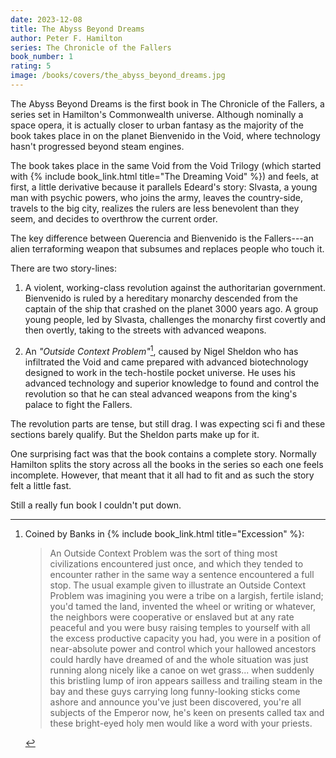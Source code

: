 ```yaml
---
date: 2023-12-08
title: The Abyss Beyond Dreams
author: Peter F. Hamilton
series: The Chronicle of the Fallers
book_number: 1
rating: 5
image: /books/covers/the_abyss_beyond_dreams.jpg
---
```


<span class="book-title">The Abyss Beyond Dreams</span> is the first book in
The Chronicle of the Fallers, a series set in Hamilton's Commonwealth
universe. Although nominally a space opera, it is actually closer to urban
fantasy as the majority of the book takes place in on the planet Bienvenido in
the Void, where technology hasn't progressed beyond steam engines.

The book takes place in the same Void from the Void Trilogy (which started
with {% include book_link.html title="The Dreaming Void" %}) and feels, at
first, a little derivative because it parallels Edeard's story: Slvasta, a
young man with psychic powers, who joins the army, leaves the country-side,
travels to the big city, realizes the rulers are less benevolent than they
seem, and decides to overthrow the current order.

The key difference between Querencia and Bienvenido is the Fallers---an alien
terraforming weapon that subsumes and replaces people who touch it.

There are two story-lines:

1. A violent, working-class revolution against the authoritarian government.
   Bienvenido is ruled by a hereditary monarchy descended from the
   captain of the ship that crashed on the planet 3000 years ago. A group
   young people, led by Slvasta, challenges the monarchy first covertly and
   then overtly, taking to the streets with advanced weapons.

2. An _"Outside Context Problem"_[^excession], caused by Nigel Sheldon who has
   infiltrated the Void and came prepared with advanced biotechnology designed
   to work in the tech-hostile pocket universe. He uses his advanced
   technology and superior knowledge to found and control the revolution so
   that he can steal advanced weapons from the king's palace to fight the
   Fallers.

The revolution parts are tense, but still drag. I was expecting sci fi and
these sections barely qualify. But the Sheldon parts make up for it.

One surprising fact was that the book contains a complete story. Normally
Hamilton splits the story across all the books in the series so each one feels
incomplete. However, that meant that it all had to fit and as such the story
felt a little fast.

Still a really fun book I couldn't put down.

[^excession]:
    Coined by Banks in {% include book_link.html title="Excession" %}:

    >  An Outside Context Problem was the sort of thing most civilizations
    >  encountered just once, and which they tended to encounter rather in the
    >  same way a sentence encountered a full stop. The usual example given to
    >  illustrate an Outside Context Problem was imagining you were a tribe on
    >  a largish, fertile island; you'd tamed the land, invented the wheel or
    >  writing or whatever, the neighbors were cooperative or enslaved but at
    >  any rate peaceful and you were busy raising temples to yourself with
    >  all the excess productive capacity you had, you were in a position of
    >  near-absolute power and control which your hallowed ancestors could
    >  hardly have dreamed of and the whole situation was just running along
    >  nicely like a canoe on wet grass... when suddenly this bristling lump
    >  of iron appears sailless and trailing steam in the bay and these guys
    >  carrying long funny-looking sticks come ashore and announce you've just
    >  been discovered, you're all subjects of the Emperor now, he's keen on
    >  presents called tax and these bright-eyed holy men would like a word
    >  with your priests.
